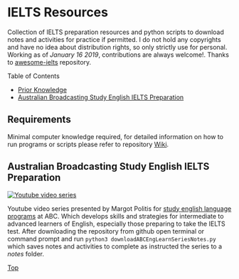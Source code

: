 # IELTS Resources
Collection of IELTS preparation resources and python scripts to download notes and activities for practice if permitted. I do not hold any copyrights and have no idea about distribution rights, so only strictly use for personal. Working as of _January 16 2019_, contributions are always welcome!. Thanks to [awesome-ielts](https://github.com/ucatal/awesome-ielts) repository.

Table of Contents

- [Prior Knowledge](#requirements)
- [Australian Broadcasting Study English IELTS Preparation](#australian-broadcasting-study-english-ielts-preparation)

## Requirements

Minimal computer knowledge required, for detailed information on how to run programs or scripts please refer to repository [Wiki](https://github.com/py563/Learning_Series_IELTS/wiki  "Software Requirements").

## Australian Broadcasting Study English IELTS Preparation

  [![Youtube video series](https://img.youtube.com/vi/p1UeGt-OtWE/0.jpg)](https://www.youtube.com/watch?v=p1UeGt-OtWE)

  Youtube video series presented by Margot Politis for [study english language programs](https://www.abc.net.au/education/learn-english/study-english-ielts-preparation/7568250 "Australian Broadcasting Study English IELTS Preparation") at ABC. Which develops skills and strategies for intermediate to advanced learners of English, especially those preparing to take the IELTS test. After downloading the repository from github open terminal or command prompt and run `python3 downloadABCEngLearnSeriesNotes.py` which saves notes and activities to complete as instructed the series to a _notes_ folder.

[Top](#ielts-resources)